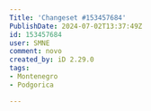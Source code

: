 ```yaml
---
Title: 'Changeset #153457684'
PublishDate: 2024-07-02T13:37:49Z
id: 153457684
user: SMNE
comment: novo
created_by: iD 2.29.0
tags:
- Montenegro
- Podgorica

---
```

